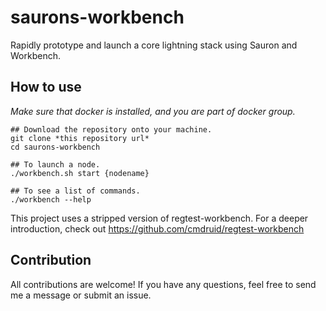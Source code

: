 # saurons-workbench

Rapidly prototype and launch a core lightning stack using Sauron and Workbench.

## How to use

*Make sure that docker is installed, and you are part of docker group.*

```
## Download the repository onto your machine.
git clone *this repository url*
cd saurons-workbench

## To launch a node.
./workbench.sh start {nodename}

## To see a list of commands.
./workbench --help 
```

This project uses a stripped version of regtest-workbench. For a deeper introduction, check out https://github.com/cmdruid/regtest-workbench

## Contribution

All contributions are welcome! If you have any questions, feel free to send me a message or submit an issue.

